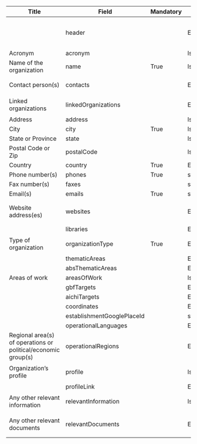 <table class="ircc__table" style="table-layout: fixed; width: 100%;">
  <thead>
    <tr>
      <th>Title</th>
      <th>Field</th>
      <th>Mandatory</th>
      <th>Type</th>
      <th>Example</th>
    </tr>
  </thead>
  <tbody>
    <tr>
      <td></td>
      <td>header</td>
      <td></td>
      <td>Eheader</td>
      <td><code>{ "identifier": "C7907DF4-C69A-A586-6C15-D95E3E703FFC", "schema": "organization", "languages": [ "en" ] }</code></td>
    </tr>
    <tr>
      <td>Acronym</td>
      <td>acronym</td>
      <td></td>
      <td>lstring</td>
      <td><code>{ "en": "TestINFO" }</code></td>
    </tr>
    <tr>
      <td>Name of the organization</td>
      <td>name</td>
      <td>True</td>
      <td>lstring</td>
      <td><code>{ "en": "Test Info" }</code></td>
    </tr>
    <tr>
      <td>Contact person(s)</td>
      <td>contacts</td>
      <td></td>
      <td>Ereference[]</td>
      <td><code>[ { "identifier": "SIMP-A1D0D0A8-65B1-B8D5-FF9F-B7B6B95CDDEB@1" } ]</code></td>
    </tr>
    <tr>
      <td>Linked organizations</td>
      <td>linkedOrganizations</td>
      <td></td>
      <td>Ereference[]</td>
      <td><code>[ { "identifier": "1767A775-F4F9-B597-41AC-CE56536F28F5@2" } ]</code></td>
    </tr>
    <tr>
      <td>Address</td>
      <td>address</td>
      <td></td>
      <td>lstring</td>
      <td><code>{ "en": "Test Info" }</code></td>
    </tr>
    <tr>
      <td>City</td>
      <td>city</td>
      <td>True</td>
      <td>lstring</td>
      <td><code>{ "en": "Test Info" }</code></td>
    </tr>
    <tr>
      <td>State or Province</td>
      <td>state</td>
      <td></td>
      <td>lstring</td>
      <td><code>{ "en": "Test Info" }</code></td>
    </tr>
    <tr>
      <td>Postal Code or Zip</td>
      <td>postalCode</td>
      <td></td>
      <td>lstring</td>
      <td><code>{ "en": "TestINFO" }</code></td>
    </tr>
    <tr>
      <td>Country</td>
      <td>country</td>
      <td>True</td>
      <td>Eterm</td>
      <td><code>{ "identifier": "af" }</code></td>
    </tr>
    <tr>
      <td>Phone number(s)</td>
      <td>phones</td>
      <td>True</td>
      <td>string[]</td>
      <td><code>[ "1234561234" ]</code></td>
    </tr>
    <tr>
      <td>Fax number(s)</td>
      <td>faxes</td>
      <td></td>
      <td>string[]</td>
      <td><code>[ "1234561234" ]</code></td>
    </tr>
    <tr>
      <td>Email(s)</td>
      <td>emails</td>
      <td>True</td>
      <td>string[]</td>
      <td><code>[ "test@email.com" ]</code></td>
    </tr>
    <tr>
      <td>Website address(es)</td>
      <td>websites</td>
      <td></td>
      <td>Elink[]</td>
      <td><code>[ { "url": "https://www.google.com", "name": "Google", "language": "en" } ]</code></td>
    </tr>
    <tr>
      <td></td>
      <td>libraries</td>
      <td></td>
      <td>Eterm[]</td>
      <td></td>
    </tr>
    <tr>
      <td>Type of organization</td>
      <td>organizationType</td>
      <td>True</td>
      <td>Eterm</td>
      <td><code>{ "identifier": "86D464C3-B5BB-4B02-85E4-1AAD8D64CD27" }</code></td>
    </tr>
    <tr>
      <td></td>
      <td>thematicAreas</td>
      <td></td>
      <td>Eterm[]</td>
      <td></td>
    </tr>
    <tr>
      <td></td>
      <td>absThematicAreas</td>
      <td></td>
      <td>Eterm[]</td>
      <td></td>
    </tr>
    <tr>
      <td>Areas of work</td>
      <td>areasOfWork</td>
      <td></td>
      <td>lstring[]</td>
      <td><code>[ { "en": "Test Info" } ]</code></td>
    </tr>
    <tr>
      <td></td>
      <td>gbfTargets</td>
      <td></td>
      <td>Eterm[]</td>
      <td></td>
    </tr>
    <tr>
      <td></td>
      <td>aichiTargets</td>
      <td></td>
      <td>Eterm[]</td>
      <td></td>
    </tr>
    <tr>
      <td></td>
      <td>coordinates</td>
      <td></td>
      <td>EmapLocation</td>
      <td></td>
    </tr>
    <tr>
      <td></td>
      <td>establishmentGooglePlaceId</td>
      <td></td>
      <td>string[]</td>
      <td></td>
    </tr>
    <tr>
      <td></td>
      <td>operationalLanguages</td>
      <td></td>
      <td>Eterm[]</td>
      <td></td>
    </tr>
    <tr>
      <td>Regional area(s) of operations or political/economic group(s)</td>
      <td>operationalRegions</td>
      <td></td>
      <td>Eterm[]</td>
      <td><code>[ { "identifier": "CCA4B662-8EF4-418D-B327-0D6F418AA703" } ]</code></td>
    </tr>
    <tr>
      <td>Organization’s profile</td>
      <td>profile</td>
      <td></td>
      <td>lstring</td>
      <td><code>{ "en": "<div><!--block-->Test Info</div>" }</code></td>
    </tr>
    <tr>
      <td></td>
      <td>profileLink</td>
      <td></td>
      <td>Elink[]</td>
      <td></td>
    </tr>
    <tr>
      <td>Any other relevant information</td>
      <td>relevantInformation</td>
      <td></td>
      <td>lstring</td>
      <td><code>{ "en": "<div><!--block-->Test Info</div>" }</code></td>
    </tr>
    <tr>
      <td>Any other relevant documents</td>
      <td>relevantDocuments</td>
      <td></td>
      <td>Elink[]</td>
      <td><code>[ { "url": "https://www.google.com", "name": "Google", "language": "en" } ]</code></td>
    </tr>
  </tbody>
</table>
